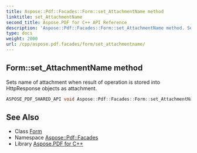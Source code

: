 ```yaml
---
title: Aspose::Pdf::Facades::Form::set_AttachmentName method
linktitle: set_AttachmentName
second_title: Aspose.PDF for C++ API Reference
description: 'Aspose::Pdf::Facades::Form::set_AttachmentName method. Sets name of attachment when result of operation is stored into HttpResponse objects as attachment in C++.'
type: docs
weight: 2000
url: /cpp/aspose.pdf.facades/form/set_attachmentname/
---
```

## Form::set_AttachmentName method


Sets name of attachment when result of operation is stored into HttpResponse objects as attachment.

```cpp
ASPOSE_PDF_SHARED_API void Aspose::Pdf::Facades::Form::set_AttachmentName(System::String value)
```

## See Also

* Class [Form](../)
* Namespace [Aspose::Pdf::Facades](../../)
* Library [Aspose.PDF for C++](../../../)
